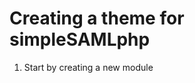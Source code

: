 Creating a theme for simpleSAMLphp
==================================

1. Start by creating a new module
